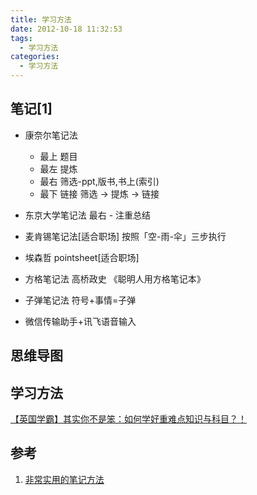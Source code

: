 ```yaml
---
title: 学习方法
date: 2012-10-18 11:32:53
tags: 
  - 学习方法
categories: 
  - 学习方法
---
```


<p></p>
<!-- more -->


## 笔记[1]
+ 康奈尔笔记法
   - 最上 题目
   - 最左 提炼
   - 最右 筛选-ppt,版书,书上(索引)
   - 最下 链接
  筛选 -> 提炼 -> 链接 
  
+ 东京大学笔记法
  最右 - 注重总结

+ 麦肯锡笔记法[适合职场] 
  按照「空-雨-伞」三步执行

+ 埃森哲 pointsheet[适合职场]  

+ 方格笔记法
  高桥政史 《聪明人用方格笔记本》

+ 子弹笔记法
  符号+事情=子弹  

+ 微信传输助手+讯飞语音输入

## 思维导图

## 学习方法
[【英国学霸】其实你不是笨：如何学好重难点知识与科目？！](https://www.bilibili.com/read/cv19167283)


## 参考
1. [非常实用的笔记方法](https://zhuanlan.zhihu.com/p/498568360)


